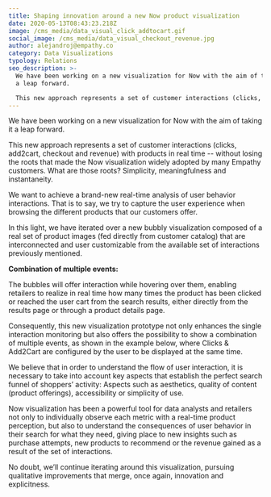 ```yaml
---
title: Shaping innovation around a new Now product visualization
date: 2020-05-13T08:43:23.218Z
image: /cms_media/data_visual_click_addtocart.gif
social_image: /cms_media/data_visual_checkout_revenue.jpg
author: alejandroj@empathy.co
category: Data Visualizations
typology: Relations
seo_description: >-
  We have been working on a new visualization for Now with the aim of taking it
  a leap forward.

  This new approach represents a set of customer interactions (clicks, add2cart, checkout and revenue) with products in real time -- without losing the roots that made the Now visualization widely adopted by many Empathy customers.
---
```

We have been working on a new visualization for Now with the aim of taking it a leap forward.

This new approach represents a set of customer interactions (clicks, add2cart, checkout and revenue) with products in real time -- without losing the roots that made the Now visualization widely adopted by many Empathy customers. What are those roots? Simplicity, meaningfulness and instantaneity.

We want to achieve a brand-new real-time analysis of user behavior interactions. That is to say, we try to capture the user experience when browsing the different products that our customers offer.

In this light, we have iterated over a new bubbly visualization composed of a real set of product images (fed directly from customer catalog) that are interconnected and user customizable from the available set of interactions previously mentioned.

<carousel slides="[{|/type|/:|/slide|/,|/caption|/:|/Clicks|/,|/caption_alignment|/:|/center|/,|/image|/:|//cms_media/data_visual_click.jpg|/,|/lightbox|/:|/lightbox|/},{|/type|/:|/slide|/,|/caption|/:|/Add2Cart|/,|/caption_alignment|/:|/center|/,|/image|/:|//cms_media/data_visual_addtocart.jpg|/,|/lightbox|/:|/lightbox|/},{|/type|/:|/slide|/,|/caption|/:|/Checkout (without revenue)|/,|/caption_alignment|/:|/center|/,|/image|/:|//cms_media/data_visual_checkout.jpg|/,|/lightbox|/:|/lightbox|/},{|/type|/:|/slide|/,|/caption|/:|/Checkout (with revenue)|/,|/caption_alignment|/:|/center|/,|/image|/:|//cms_media/data_visual_checkout_revenue.jpg|/,|/lightbox|/:|/lightbox|/}]"></carousel>

**Combination of multiple events:**

The bubbles will offer interaction while hovering over them, enabling retailers to realize in real time how many times the product has been clicked or reached the user cart from the search results, either directly from the results page or through a product details page.

Consequently, this new visualization prototype not only enhances the single interaction monitoring but also offers the possibility to show a combination of multiple events, as shown in the example below, where Clicks & Add2Cart are configured by the user to be displayed at the same time.

<complex-image image="/cms_media/data_visual_click_addtocart.gif" caption="" caption-alignment="right" lightbox="true" v-lightbox></complex-image>

We believe that in order to understand the flow of user interaction, it is necessary to take into account key aspects that establish the perfect search funnel of shoppers’ activity: Aspects such as aesthetics, quality of content (product offerings), accessibility or simplicity of use.

Now visualization has been a powerful tool for data analysts and retailers not only to individually observe each metric with a real-time product perception, but also to understand the consequences of user behavior in their search for what they need, giving place to new insights such as purchase attempts, new products to recommend or the revenue gained as a result of the set of interactions.

No doubt, we’ll continue iterating around this visualization, pursuing qualitative improvements that merge, once again, innovation and explicitness.